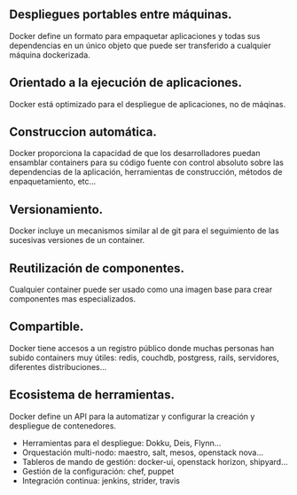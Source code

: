 
## Despliegues portables entre máquinas.

Docker define un formato para empaquetar aplicaciones y todas sus dependencias en un único objeto que puede ser transferido a cualquier máquina dockerizada. 

## Orientado a la ejecución de aplicaciones.
  
Docker está optimizado para el despliegue de aplicaciones, no de máqinas.

## Construccion automática.
 
Docker proporciona la capacidad de que los desarrolladores puedan ensamblar containers para su código fuente con control absoluto sobre las dependencias de la aplicación, herramientas de construcción, métodos de enpaquetamiento, etc...

## Versionamiento.
  
Docker incluye un mecanismos similar al de git para el seguimiento de las sucesivas versiones de un container. 

## Reutilización de componentes.

Cualquier container puede ser usado como una imagen base para crear componentes mas especializados. 

## Compartible.
  
Docker tiene accesos a un registro público donde muchas personas han subido containers muy útiles: redis, couchdb, postgress, rails, servidores, diferentes distribuciones...

## Ecosistema de herramientas.
  
Docker define un API para la automatizar y configurar la creación y despliegue de contenedores.

- Herramientas para el despliegue: Dokku, Deis, Flynn... 
- Orquestación multi-nodo: maestro, salt, mesos, openstack nova...
- Tableros de mando de gestión: docker-ui, openstack horizon, shipyard...
- Gestión de la configuración: chef, puppet
- Integración continua: jenkins, strider, travis

